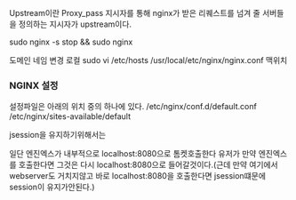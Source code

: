 Upstream이란
Proxy_pass 지시자를 통해 nginx가 받은 리퀘스트를 넘겨 줄 서버들을 정의하는 지시자가 upstream이다.




sudo nginx -s stop && sudo nginx














도메인 네임 변경 로컬 sudo vi /etc/hosts
/usr/local/etc/nginx/nginx.conf 맥위치


### NGINX 설정
설정파일은 아래의 위치 중의 하나에 있다.
/etc/nginx/conf.d/default.conf
/etc/nginx/sites-available/default



jsession을 유지하기위해서는


일단 엔진엑스가 내부적으로 localhost:8080으로 톰켓호출한다
유저가 만약 엔진엑스를 호출한다면 그것은 다시 localhost:8080으로 들어갈것이다.(근데 만약 여기에서 webserver도 거치지않고 바로 localhost:8080을 호출한다면 jsession떄문에 session이 유지가안된다.)
